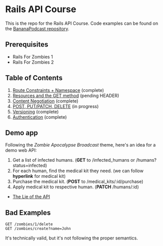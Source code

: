 # Rails API Course

This is the repo for the Rails API Course. Code examples can be found on the [BananaPodcast repository](https://github.com/codeschool/BananaPodcast).

## Prerequisites

* Rails For Zombies 1
* Rails For Zombies 2

## Table of Contents

1. [Route Constraints + Namespace](content/01-recap-intro.md) (complete)
2. [Resources and the GET method](content/02-resources-and-get.md) (pending HEADER)
3. [Content Negotiation](content/03-content-negotiation.md) (complete)
4. [POST, PUT/PATCH, DELETE](content/04-post-put-patch-delete-head.md) (in progress)
5. [Versioning](content/05-versioning.md) (complete)
6. [Authentication](content/06-authentication.md) (complete)

## Demo app

Following the *Zombie Apocalypse Broadcast* theme, here's an idea for a demo web API:

1. Get a list of infected humans. (**GET** to /infected_humans or /humans?status=infected)
2. For each human, find the medical kit they need. (we can follow **hyperlink** for medical kit)
3. Purchase the medical kit. (**POST** to /medical_kits/:id/purchase)
4. Apply medical kit to respective human. (**PATCH** /humans/:id)

* [The Lie of the API](http://ruben.verborgh.org/blog/2013/11/29/the-lie-of-the-api/)

## Bad Examples

```
GET /zombies/1/delete
GET /zombies/create?name=John
```

It's technically valid, but it's not following the proper semantics.
